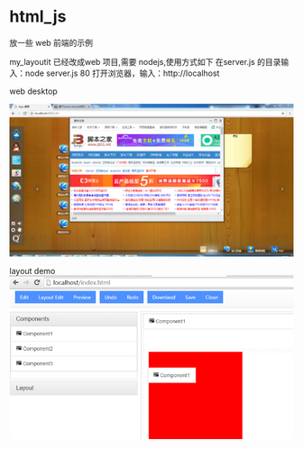 # html_js
放一些 web 前端的示例

my_layoutit 已经改成web 项目,需要 nodejs,使用方式如下
在server.js 的目录输入：node server.js 80
打开浏览器，输入：http://localhost


web desktop

![image](https://github.com/alvin198761/html_js/blob/master/vue_desktop/readme/111.png?raw=true)

layout demo
![image](https://github.com/alvin198761/html_js/blob/master/my_layoutit/readme/layoutitDemo.png?raw=true)


